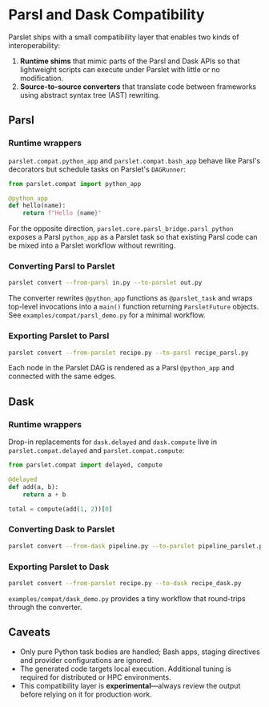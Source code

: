 # Parsl and Dask Compatibility

Parslet ships with a small compatibility layer that enables two kinds of
interoperability:

1. **Runtime shims** that mimic parts of the Parsl and Dask APIs so that
   lightweight scripts can execute under Parslet with little or no modification.
2. **Source-to-source converters** that translate code between frameworks using
   abstract syntax tree (AST) rewriting.

## Parsl

### Runtime wrappers

`parslet.compat.python_app` and `parslet.compat.bash_app` behave like
Parsl's decorators but schedule tasks on Parslet's `DAGRunner`:

```python
from parslet.compat import python_app

@python_app
def hello(name):
    return f"Hello {name}"
```

For the opposite direction, ``parslet.core.parsl_bridge.parsl_python`` exposes a
Parsl ``python_app`` as a Parslet task so that existing Parsl code can be mixed
into a Parslet workflow without rewriting.

### Converting Parsl to Parslet

```bash
parslet convert --from-parsl in.py --to-parslet out.py
```

The converter rewrites `@python_app` functions as `@parslet_task` and wraps
top-level invocations into a `main()` function returning `ParsletFuture` objects.
See `examples/compat/parsl_demo.py` for a minimal workflow.

### Exporting Parslet to Parsl

```bash
parslet convert --from-parslet recipe.py --to-parsl recipe_parsl.py
```

Each node in the Parslet DAG is rendered as a Parsl `@python_app` and connected
with the same edges.

## Dask

### Runtime wrappers

Drop-in replacements for `dask.delayed` and `dask.compute` live in
`parslet.compat.delayed` and `parslet.compat.compute`:

```python
from parslet.compat import delayed, compute

@delayed
def add(a, b):
    return a + b

total = compute(add(1, 2))[0]
```

### Converting Dask to Parslet

```bash
parslet convert --from-dask pipeline.py --to-parslet pipeline_parslet.py
```

### Exporting Parslet to Dask

```bash
parslet convert --from-parslet recipe.py --to-dask recipe_dask.py
```

`examples/compat/dask_demo.py` provides a tiny workflow that round-trips through the converter.

## Caveats

* Only pure Python task bodies are handled; Bash apps, staging directives and
  provider configurations are ignored.
* The generated code targets local execution. Additional tuning is required for
  distributed or HPC environments.
* This compatibility layer is **experimental**—always review the output before
  relying on it for production work.
